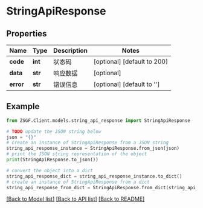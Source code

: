 # StringApiResponse


## Properties

Name | Type | Description | Notes
------------ | ------------- | ------------- | -------------
**code** | **int** | 状态码 | [optional] [default to 200]
**data** | **str** | 响应数据 | [optional] 
**error** | **str** | 错误信息 | [optional] [default to '']

## Example

```python
from ZSGF.Client.models.string_api_response import StringApiResponse

# TODO update the JSON string below
json = "{}"
# create an instance of StringApiResponse from a JSON string
string_api_response_instance = StringApiResponse.from_json(json)
# print the JSON string representation of the object
print(StringApiResponse.to_json())

# convert the object into a dict
string_api_response_dict = string_api_response_instance.to_dict()
# create an instance of StringApiResponse from a dict
string_api_response_from_dict = StringApiResponse.from_dict(string_api_response_dict)
```
[[Back to Model list]](../README.md#documentation-for-models) [[Back to API list]](../README.md#documentation-for-api-endpoints) [[Back to README]](../README.md)


